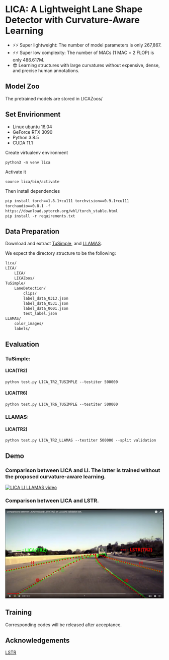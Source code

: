 **LICA**: A Lightweight Lane Shape Detector with Curvature-Aware Learning
=======

* ⚡⚡ Super lightweight: The number of model parameters is only 267,867.
* ⚡⚡ Super low complexity: The number of MACs (1 MAC = 2 FLOP) is only 486.617M.
* 😎  Learning structures with large curvatures without expensive, dense, and precise human annotations.


## Model Zoo
The pretrained models are stored in LICAZoos/

## Set Envirionment

* Linux ubuntu 16.04
* GeForce RTX 3090
* Python 3.8.5
* CUDA 11.1

Create virtualenv environment

```
python3 -m venv lica
```

Activate it

```
source lica/bin/activate
```

Then install dependencies

```
pip install torch==1.8.1+cu111 torchvision==0.9.1+cu111 torchaudio==0.8.1 -f https://download.pytorch.org/whl/torch_stable.html
pip install -r requirements.txt
```

## Data Preparation
Download and extract [TuSimple](https://github.com/TuSimple/tusimple-benchmark),
and [LLAMAS](https://unsupervised-llamas.com/llamas/download).

We expect the directory structure to be the following:
```
lica/
LICA/
    LICA/
    LICAZoos/
TuSimple/
    LaneDetection/
        clips/
        label_data_0313.json
        label_data_0531.json
        label_data_0601.json
        test_label.json
LLAMAS/
    color_images/
    labels/
```

## Evaluation


### TuSimple:

#### LICA(TR2)
```
python test.py LICA_TR2_TUSIMPLE --testiter 500000
```

#### LICA(TR6)
```
python test.py LICA_TR6_TUSIMPLE --testiter 500000
```

### LLAMAS:

#### LICA(TR2)
```
python test.py LICA_TR2_LLAMAS --testiter 500000 --split validation
```

## Demo

### Comparison between LICA and LI. The latter is trained without the proposed curvature-aware learning.

[comment]: <> ([![LICA LI LLAMAS video]&#40;.github/licali_youtube.jpg "LICA LI LLAMAS video"&#41;]&#40;https://youtu.be/SjBGOYSgisU&#41;)
[![LICA LI LLAMAS video](http://img.youtube.com/vi/SjBGOYSgisU/0.jpg)](http://www.youtube.com/watch?v=SjBGOYSgisU "LICA LI LLAMAS video")
### Comparison between LICA and LSTR.
[![LICA LSTR LLAMAS video](.github/licalstr_youtube.jpg "LICA LI LLAMAS video")](https://youtu.be/6cHtrE3ZsUQ)

## Training

Corresponding codes will be released after acceptance.

## Acknowledgements

[LSTR](https://github.com/liuruijin17/LSTR)
